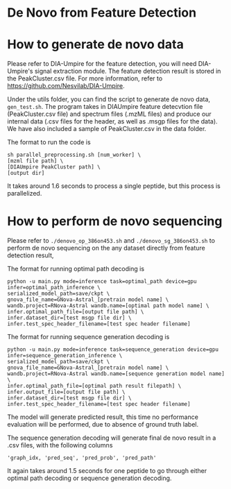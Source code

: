 # De Novo from Feature Detection

# How to generate de novo data

Please refer to DIA-Umpire for the feature detection, you will need DIA-Umpire's signal extraction module. The feature detection result is stored in the PeakCluster.csv file.
For more information, refer to https://github.com/Nesvilab/DIA-Umpire.

Under the utils folder, you can find the script to generate de novo data, ``gen_test.sh``. The program takes in DIAUmpire feature detecvtion file (PeakCluster.csv file) and spectrum files (.mzML files) and produce our internal data (.csv files for the header, as well as .msgp files for the data). We have also included a sample of PeakCluster.csv in the data folder.

The format to run the code is 

```
sh parallel_preprocessing.sh [num_worker] \ 
[mzml file path] \
[DIAUmpire PeakCluster path] \
[output dir]
```

It takes around 1.6 seconds to process a single peptide, but this process is parallelized.

# How to perform de novo sequencing

Please refer to 
``
./denovo_op_386on453.sh
``
and
``
./denovo_sg_386on453.sh
``
to perform de novo sequencing on the any dataset directly from feature detection result,

The format for running optimal path decoding is 
```
python -u main.py mode=inference task=optimal_path device=gpu infer=optimal_path_inference \
serialized_model_path=save/ckpt \
gnova_file_name=GNova-Astral_[pretrain model name] \
wandb.project=RNova-Astral wandb.name=[optimal path model name] \
infer.optimal_path_file=[output file path] \
infer.dataset_dir=[test msgp file dir] \
infer.test_spec_header_filename=[test spec header filename]
```

The format for running sequence generation decoding is
```
python -u main.py mode=inference task=sequence_generation device=gpu infer=sequence_generation_inference \
serialized_model_path=save/ckpt \
gnova_file_name=GNova-Astral_[pretrain model name] \
wandb.project=RNova-Astral wandb.name=[sequence generation model name] \
infer.optimal_path_file=[optimal path result filepath] \
infer.output_file=[output file path] \
infer.dataset_dir=[test msgp file dir] \
infer.test_spec_header_filename=[test spec header filename]
```

The model will generate predicted result, this time no performance evaluation will be performed, due to absence of ground truth label.

The sequence generation decoding will generate final de novo result in a .csv files, with the following columns
```
'graph_idx, 'pred_seq', 'pred_prob', 'pred_path'
```

It again takes around 1.5 seconds for one peptide to go through either optimal path decoding or sequence generation decoding.
